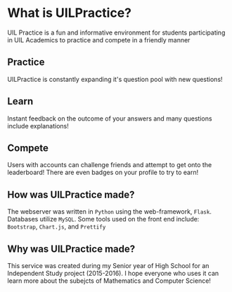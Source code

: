 # What is UILPractice?
UIL Practice is a fun and informative environment for students participating in UIL Academics to practice and compete in a friendly manner

## Practice
UILPractice is constantly expanding it's question pool with new questions!

## Learn
Instant feedback on the outcome of your answers and many questions include explanations!

## Compete
Users with accounts can challenge friends and attempt to get onto the leaderboard! There are even badges on your profile to try to earn!


## How was UILPractice made?
The webserver was written in `Python` using the web-framework, `Flask`. Databases utilize `MySQL`.
Some tools used on the front end include: `Bootstrap`, `Chart.js`, and `Prettify`


## Why was UILPractice made?
This service was created during my Senior year of High School for an Independent Study project (2015-2016). I hope everyone who uses it can learn more about the subejcts of Mathematics and Computer Science! 
